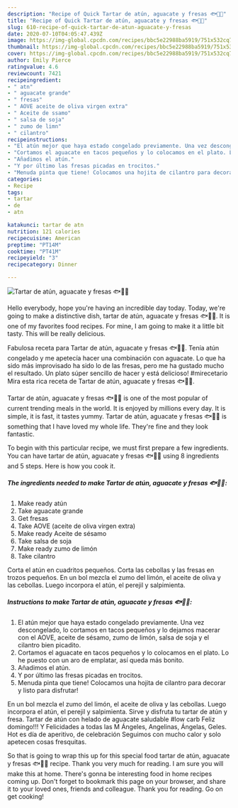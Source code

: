 ```yaml
---
description: "Recipe of Quick Tartar de atún, aguacate y fresas 🐟🥑🍓"
title: "Recipe of Quick Tartar de atún, aguacate y fresas 🐟🥑🍓"
slug: 610-recipe-of-quick-tartar-de-atun-aguacate-y-fresas
date: 2020-07-10T04:05:47.439Z
image: https://img-global.cpcdn.com/recipes/bbc5e22988ba5919/751x532cq70/tartar-de-atun-aguacate-y-fresas-🐟🥑🍓-foto-principal.jpg
thumbnail: https://img-global.cpcdn.com/recipes/bbc5e22988ba5919/751x532cq70/tartar-de-atun-aguacate-y-fresas-🐟🥑🍓-foto-principal.jpg
cover: https://img-global.cpcdn.com/recipes/bbc5e22988ba5919/751x532cq70/tartar-de-atun-aguacate-y-fresas-🐟🥑🍓-foto-principal.jpg
author: Emily Pierce
ratingvalue: 4.6
reviewcount: 7421
recipeingredient:
- " atn"
- " aguacate grande"
- " fresas"
- " AOVE aceite de oliva virgen extra"
- " Aceite de ssamo"
- " salsa de soja"
- " zumo de limn"
- " cilantro"
recipeinstructions:
- "El atún mejor que haya estado congelado previamente. Una vez descongelado, lo cortamos en tacos pequeños y lo dejamos macerar con el AOVE, aceite de sésamo, zumo de limón, salsa de soja y el cilantro bien picadito."
- "Cortamos el aguacate en tacos pequeños y lo colocamos en el plato. Lo he puesto con un aro de emplatar, así queda más bonito."
- "Añadimos el atún."
- "Y por último las fresas picadas en trocitos."
- "Menuda pinta que tiene! Colocamos una hojita de cilantro para decorar y listo para disfrutar!"
categories:
- Recipe
tags:
- tartar
- de
- atn

katakunci: tartar de atn 
nutrition: 121 calories
recipecuisine: American
preptime: "PT14M"
cooktime: "PT41M"
recipeyield: "3"
recipecategory: Dinner

---
```



![Tartar de atún, aguacate y fresas 🐟🥑🍓](https://img-global.cpcdn.com/recipes/bbc5e22988ba5919/751x532cq70/tartar-de-atun-aguacate-y-fresas-🐟🥑🍓-foto-principal.jpg)

Hello everybody, hope you're having an incredible day today. Today, we're going to make a distinctive dish, tartar de atún, aguacate y fresas 🐟🥑🍓. It is one of my favorites food recipes. For mine, I am going to make it a little bit tasty. This will be really delicious.

Fabulosa receta para Tartar de atún, aguacate y fresas 🐟🥑🍓. Tenía atún congelado y me apetecía hacer una combinación con aguacate. Lo que ha sido más improvisado ha sido lo de las fresas, pero me ha gustado mucho el resultado. Un plato súper sencillo de hacer y está delicioso! #mirecetario Mira esta rica receta de Tartar de atún, aguacate y fresas 🐟🥑🍓.

Tartar de atún, aguacate y fresas 🐟🥑🍓 is one of the most popular of current trending meals in the world. It is enjoyed by millions every day. It is simple, it is fast, it tastes yummy. Tartar de atún, aguacate y fresas 🐟🥑🍓 is something that I have loved my whole life. They're fine and they look fantastic.


To begin with this particular recipe, we must first prepare a few ingredients. You can have tartar de atún, aguacate y fresas 🐟🥑🍓 using 8 ingredients and 5 steps. Here is how you cook it.

<!--inarticleads1-->

##### The ingredients needed to make Tartar de atún, aguacate y fresas 🐟🥑🍓:

1. Make ready  atún
1. Take  aguacate grande
1. Get  fresas
1. Take  AOVE (aceite de oliva virgen extra)
1. Make ready  Aceite de sésamo
1. Take  salsa de soja
1. Make ready  zumo de limón
1. Take  cilantro


Corta el atún en cuadritos pequeños. Corta las cebollas y las fresas en trozos pequeños. En un bol mezcla el zumo del limón, el aceite de oliva y las cebollas. Luego incorpora el atún, el perejil y salpimienta. 

<!--inarticleads2-->

##### Instructions to make Tartar de atún, aguacate y fresas 🐟🥑🍓:

1. El atún mejor que haya estado congelado previamente. Una vez descongelado, lo cortamos en tacos pequeños y lo dejamos macerar con el AOVE, aceite de sésamo, zumo de limón, salsa de soja y el cilantro bien picadito.
1. Cortamos el aguacate en tacos pequeños y lo colocamos en el plato. Lo he puesto con un aro de emplatar, así queda más bonito.
1. Añadimos el atún.
1. Y por último las fresas picadas en trocitos.
1. Menuda pinta que tiene! Colocamos una hojita de cilantro para decorar y listo para disfrutar!


En un bol mezcla el zumo del limón, el aceite de oliva y las cebollas. Luego incorpora el atún, el perejil y salpimienta. Sirve y disfruta tu tartar de atún y fresa. Tartar de atún con helado de aguacate saludable #low carb Feliz domingo!!! Y Felicidades a todas las M Ángeles, Angelinas, Ángelas, Geles. ️ Hot es día de aperitivo, de celebración Seguimos con mucho calor y solo apetecen cosas fresquitas. 

So that is going to wrap this up for this special food tartar de atún, aguacate y fresas 🐟🥑🍓 recipe. Thank you very much for reading. I am sure you will make this at home. There's gonna be interesting food in home recipes coming up. Don't forget to bookmark this page on your browser, and share it to your loved ones, friends and colleague. Thank you for reading. Go on get cooking!
